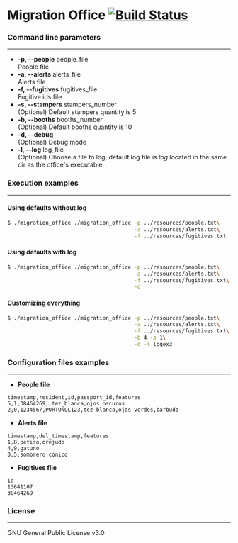 # Migration Office [![Build Status](https://travis-ci.org/abrden/migration-office.svg?branch=master)](https://travis-ci.org/abrden/migration-office)

### Command line parameters
---
- **-p, --people** people_file  
People file
- **-a, --alerts** alerts_file  
Alerts file
- **-f, --fugitives** fugitives_file  
Fugitive ids file
- **-s, --stampers** stampers_number  
(Optional) Default stampers quantity is 5
- **-b, --booths** booths_number  
(Optional) Default booths quantity is 10
- **-d, --debug**  
(Optional) Debug mode
- **-l, --log** log_file  
(Optional) Choose a file to log, default log file is *log* located in the same dir as the office's executable

### Execution examples
---
#### Using defaults without log
```sh
$ ./migration_office ./migration_office -p ../resources/people.txt\
                                        -a ../resources/alerts.txt\
                                        -f ../resources/fugitives.txt
```
#### Using defaults with log
```sh
$ ./migration_office ./migration_office -p ../resources/people.txt\
                                        -a ../resources/alerts.txt\
                                        -f ../resources/fugitives.txt\
                                        -d
```
#### Customizing everything
```sh
$ ./migration_office ./migration_office -p ../resources/people.txt\
                                        -a ../resources/alerts.txt\
                                        -f ../resources/fugitives.txt\
                                        -b 4 -s 1\
                                        -d -l logex3
```

### Configuration files examples
---
- **People file**
```
timestamp,resident,id,passport_id,features
5,1,38464269,,tez blanca,ojos oscuros
2,0,1234567,PORTOÑOL123,tez blanca,ojos verdes,barbudo
```
- **Alerts file**
```
timestamp,del_timestamp,features
1,8,petiso,orejudo
4,9,gatuno
0,5,sombrero cónico
```
- **Fugitives file**
```
id
13641107
38464269
```

### License
---
GNU General Public License v3.0
